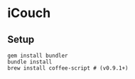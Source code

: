 iCouch
======

Setup
-----

    gem install bundler
    bundle install
    brew install coffee-script # (v0.9.1+)
